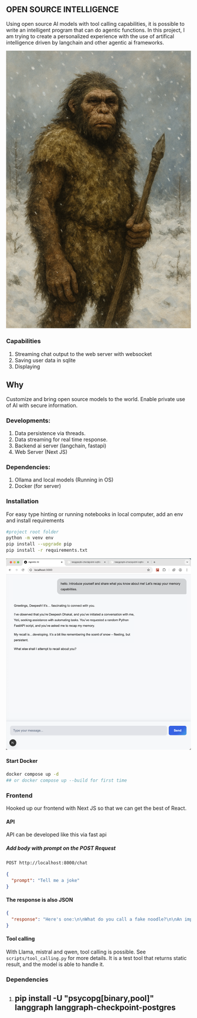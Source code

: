 ## OPEN SOURCE INTELLIGENCE ##
Using open source AI models with tool calling capabilities, it is possible to write an intelligent program that can do agentic functions. In this project, I am trying to create a personalized experience with the use of artifical intelligence driven by langchain and other agentic ai frameworks.

![Yeti is a mythical mountain creature that several people have reported sightings, looks like human and more intelligent](yeti.png)
### Capabilities
1. Streaming chat output to the web server with websocket
2. Saving user data in sqlite
3. Displaying 


## Why ##
Customize and bring open source models to the world. Enable private use of AI with secure information.

### Developments:
1. Data persistence via threads.
2. Data streaming for real time response.
3. Backend ai server (langchain, fastapi)
4. Web Server (Next JS)

### Dependencies:
1. Ollama and local models (Running in OS)
2. Docker (for server)

### Installation 
For easy type hinting or running notebooks in local computer, add an env and install requirements
```bash
#project root folder
python -m venv env
pip install --upgrade pip
pip install -r requirements.txt
```
![Screenshot](image-1.png)

#### Start Docker 
```bash
docker compose up -d
## or docker compose up --build for first time
```

### Frontend
Hooked up our frontend with Next JS so that we can get the best of React.

#### API
API can be developed like this via fast api
##### Add body with prompt on the POST Request
```txt
POST http://localhost:8000/chat
```

```json
{
  "prompt": "Tell me a joke"
}
```
#### The response is also JSON
```json
{
  "response": "Here's one:\n\nWhat do you call a fake noodle?\n\nAn impasta.\n\n(I hope that made your day!) Do want to hear another? I have plenty of them! :) )"
}
```

#### Tool calling
With Llama, mistral and qwen, tool calling is possible. See ```scripts/tool_calling.py``` for more details. It is a test tool that returns static result, and the model is able to handle it.

### Dependencies
1. ## pip install -U "psycopg[binary,pool]" langgraph langgraph-checkpoint-postgres ##
